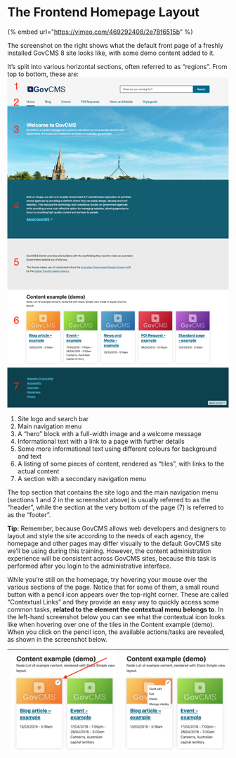 # The Frontend Homepage Layout



{% embed url="https://vimeo.com/469292408/2e78f6515b" %}

The screenshot on the right shows what the default front page of a freshly installed GovCMS 8 site looks like, with some demo content added to it.

It’s split into various horizontal sections, often referred to as “regions”. From top to bottom, these are:![](../.gitbook/assets/7%20%282%29.png)

1. Site logo and search bar
2. Main navigation menu
3. A “hero” block with a full-width image and a welcome message
4. Informational text with a link to a page with further details
5. Some more informational text using different colours for background and text
6. A listing of some pieces of content, rendered as “tiles”, with links to the actual content
7. A section with a secondary navigation menu

The top section that contains the site logo and the main navigation menu \(sections 1 and 2 in the screenshot above\) is usually referred to as the “header”, while the section at the very bottom of the page \(7\) is referred to as the “footer”.

**Tip:** Remember, because GovCMS allows web developers and designers to layout and style the site according to the needs of each agency, the homepage and other pages may differ visually to the default GovCMS site we’ll be using during this training. However, the content administration experience will be consistent across GovCMS sites, because this task is performed after you login to the administrative interface.

While you’re still on the homepage, try hovering your mouse over the various sections of the page. Notice that for some of them, a small round button with a pencil icon appears over the top-right corner. These are called “Contextual Links” and they provide an easy way to quickly access some common tasks, **related to the element the contextual menu belongs to**. In the left-hand screenshot below you can see what the contextual icon looks like when hovering over one of the tiles in the Content example \(demo\). When you click on the pencil icon, the available actions/tasks are revealed, as shown in the screenshot below.

| ![](../.gitbook/assets/8%20%282%29.png) | ![](../.gitbook/assets/9%20%282%29%20%281%29.png) |
| :--- | :--- |


